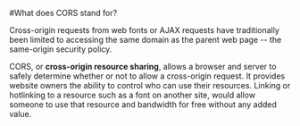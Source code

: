 #What does CORS stand for?

Cross-origin requests from web fonts or AJAX requests have traditionally been limited to accessing the same domain as the parent web page -- the same-origin security policy. 

CORS, or **cross-origin resource sharing**, allows a browser and server to safely determine whether or not to allow a cross-origin request. It provides website owners the ability to control who can use their resources. Linking or hotlinking to a resource such as a font on another site, would allow someone to use that resource and bandwidth for free without any added value.